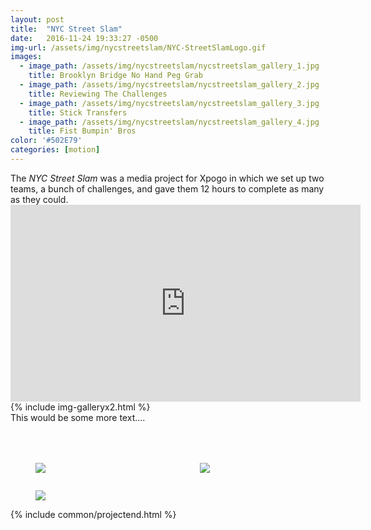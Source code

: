 ```yaml
---
layout: post
title:  "NYC Street Slam"
date:   2016-11-24 19:33:27 -0500
img-url: /assets/img/nycstreetslam/NYC-StreetSlamLogo.gif
images:
  - image_path: /assets/img/nycstreetslam/nycstreetslam_gallery_1.jpg
    title: Brooklyn Bridge No Hand Peg Grab
  - image_path: /assets/img/nycstreetslam/nycstreetslam_gallery_2.jpg
    title: Reviewing The Challenges
  - image_path: /assets/img/nycstreetslam/nycstreetslam_gallery_3.jpg
    title: Stick Transfers
  - image_path: /assets/img/nycstreetslam/nycstreetslam_gallery_4.jpg
    title: Fist Bumpin' Bros
color: '#502E79'
categories: [motion]
---
```


<div class="project_text">
The <em>NYC Street Slam</em> was a media project for Xpogo in which we set up two teams, a bunch of challenges, and gave them 12 hours to complete as many as they could.
</div>


<div class="project_embed">
<iframe width="560" height="315" src="https://www.youtube.com/embed/nw96UHwd3Cw" frameborder="0" allow="accelerometer; autoplay; encrypted-media; gyroscope; picture-in-picture" allowfullscreen></iframe>
</div>

<div class="project_fancy_gallery" style="background-image: url('/assets/img/nycstreetslam/nycstreetslam_mapgbg.jpg');">
{% include img-galleryx2.html %}
</div>

<div class="project_text">
This would be some more text....
</div>

<div class="project_img_gallery" style="padding-top: 50px;">
<div class="columns is-tablet">
  <div class="column is-half-tablet">
  <figure class="image">
      <img src="{{site.url}}/assets/img/nycstreetslam/nycstreetslam_map.gif">
  </figure>
  </div>
  <div class="column is-half-tablet">
  <figure class="image">
      <img src="{{site.url}}/assets/img/nycstreetslam/nycstreetslam_names.gif">
  </figure>
  </div>
</div>
</div>

<div class="project_text">
<figure class="image">
    <img src="{{site.url}}/assets/img/nycstreetslam/nycstreetslam_gallery_5.jpg">
</figure>
</div>

{% include common/projectend.html %}
